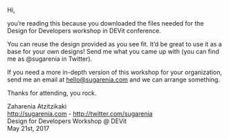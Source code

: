Hi, 

you’re reading this because you downloaded the files needed for the Design for Developers workshop in DEVit conference.

You can reuse the design provided as you see fit. It’d be great to use it as a base for your own designs! Send me what you came up with (you can find me as @sugarenia in Twitter).

If you need a more in-depth version of this workshop for your organization, send me an email at hello@sugarenia.com and we can arrange something.

Thanks for attending, you rock.

Zaharenia Atzitzikaki<br>
http://sugarenia.com - http://twitter.com/sugarenia<br>
Design for Developers Workshop @ DEVit<br>
May 21st, 2017
